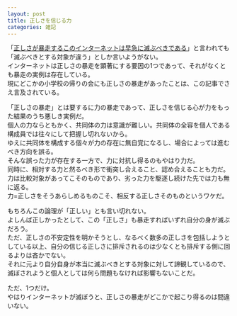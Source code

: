 ```yaml
---
layout: post
title: 正しさを信じる力
categories: 雑記
---
```


「[正しさが暴走するこのインターネットは早急に滅ぶべきである](https://ten-navi.com/dybe/4580/)」と言われても「滅ぶべきとする対象が違う」としか言いようがない。  
インターネットは正しさの暴走を顕著にする要因の1つであって、それがなくとも暴走の実例は存在している。  
現にどこかの小学校の帰りの会にも正しさの暴走があったことは、この記事でさえ言及されている。

「正しさの暴走」とは要するに力の暴走であって、正しさを信じる心が力をもった結果のうち悪しき実例だ。  
個人の力ならともかく、共同体の力は意識が難しい。共同体の全容を個人である構成員では往々にして把握し切れないから。  
ゆえに共同体を構成する個々が力の存在に無自覚になるし、場合によっては進むべき方向を誤る。  
そんな誤った力が存在する一方で、力に対抗し得るのもやはり力だ。  
同時に、相対する力と然るべき形で衝突し合えること、認め合えることも力だ。  
力は比較対象があってこそのものであり、劣った力を駆逐し続けた先では力も無に返る。  
力=正しさをそうあらしめるものこそ、相反する正しさそのものというワケだ。

もちろんこの論理が「正しい」とも言い切れない。  
よしんば正しかったとして、この「正しさ」も暴走すればいずれ自分の身が滅ぶだろう。  
ただ、正しさの不安定性を明かそうとし、なるべく数多の正しさを包括しようとしている以上、自分の信じる正しさに排斥されるのは少なくとも排斥する側に回るよりは吝かでない。  
それに元より自分自身が本当に滅ぶべきとする対象に対して諦観しているので、滅ぼされようと個人としては何ら問題もなければ影響もないことだ。

ただ、1つだけ。  
やはりインターネットが滅ぼうと、正しさの暴走がどこかで起こり得るのは間違いない。
